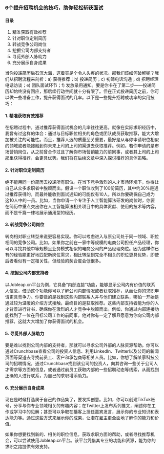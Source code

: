 ### 6个提升招聘机会的技巧，助你轻松斩获面试

#### 目录
1. 精准获取有效推荐
2. 针对职位定制简历
3. 转战竞争公司岗位
4. 挖掘公司内部支持者
5. 寻觅外部人脉助力
6. 充分展示自身成果

当你投递简历后石沉大海，这着实是个令人头疼的状况。那我们该如何破解呢？我们从招聘流程来剖析：a) 获得推荐；b) 投递简历；c) 初筛电话沟通；d) 招聘经理电话访谈；e) 团队面试环节；f) 发放录用通知。要是你卡在了第二步——投递简历却始终没有回应，那后续行动空间就十分有限了。但在正式投递简历之前，你可以做一些准备工作，提升获得面试的几率。以下是一些提升招聘成功率的实用技巧：

#### 1. 精准获取有效推荐
在招聘过程中，通过推荐获得面试机会的几率往往更高。就像在实际求职经历中，我曾有过这样的体会：通过与目标职位相关的角色或团队成员获取推荐，能大大增加被关注的可能性。而且，推荐人选的质量至关重要，最好是从与你申请职位相似的领域或者能接触到你未来上司的上司的渠道去获取推荐。例如，若你申请的是市场营销岗位，从之前曾合作过且了解你市场营销能力的前同事，或者其上司的上司那里获得推荐，会更具优势。我们将在后续文章中深入探讨推荐的具体策略。

#### 2. 针对职位定制简历
绝不能用同一份简历去投递所有职位。在当下竞争激烈的人才市场环境下，你得让自己从众多求职者中脱颖而出。假设一个职位收到了100份简历，其中约30%是通过推荐获得的，而最终能收到面试通知的可能仅有10人，所以你要确保自己成为这10人中的一员。比如，当你申请一个专注于人工智能算法研发的岗位时，你要在简历中重点突出你在人工智能算法相关项目中的具体贡献、使用的技术等内容，而不是千篇一律地展示通用型的经历。

#### 3. 转战竞争公司岗位
转岗相对职业转型来说更容易实现。你可以考虑进入与原公司处于同一领域、职位相同的竞争公司。比如，如果你之前在一家中等规模的电商公司担任产品经理，你可以寻找其他中等规模且业务模式相似的电商公司的产品经理岗位。因为这样你已有的经验能更好地匹配新岗位需求，相比转型到完全不相关的职位更具优势，即使后者看似有一定相关性，但经验的契合度会低很多。

#### 4. 挖掘公司内部支持者
以Jobleap.cn平台为例，它具备“内部连接”功能，能够显示公司内有价值的联系人信息，借助这个功能你可以了解公司内部情况或者获取推荐，从而让你的求职申请更具竞争力。你要做的是找到这些内部联系人并与他们建立联系，哪怕一开始是通过较为温暖的介绍方式接触，最终目的是获取推荐。这些内部支持者能为你的人才背景进行背书，确保你在激烈的人才竞争中脱颖而出。例如，你通过内部连接功能找到了一位在目标公司工作的前同事，他对你有一定了解且愿意为你向公司内部推荐，这就大大增加了你获得面试的机会。

#### 5. 寻觅外部人脉助力
要是难以找到公司内部的支持者，那就可以寻求公司外部的人脉资源帮助。你可以通过Crunchbase查看公司的投资人信息、利用LinkedIn、Twitter以及公司的新闻页面等渠道去寻找前员工、客户和承包商等相关人员。比如，你想了解某家科技公司的招聘情况，通过Crunchbase找到该公司的投资人，向其咨询一些关于公司人才需求等方面的信息，或者通过前员工获取内部的一些招聘动态等线索，从而找到正确的人进行联系，为自己的求职增添助力。

#### 6. 充分展示自身成果
现在是时候打造属于自己的作品集了，要发挥创意。比如，你可以创建TikTok账号，分享与你专业领域相关的有趣内容；在Twitter上发布系列推文，阐述你在工作或学习中的见解；甚至可以争取在播客上担任嘉宾发言，展示你的专业知识和表达能力等。通过这些方式来展示你的成果，让潜在雇主更全面地了解你的能力和价值。

如果你想要找到新的、相关的职位信息，获取求职方面的帮助，或者寻找推荐机会，可以尝试使用Jobleap.cn平台。该平台凭借其专业的功能和资源，能为你的求职之路提供有效支持。